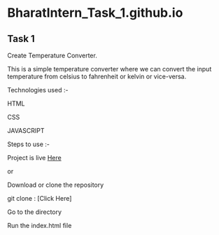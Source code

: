 # BharatIntern_Task_1.github.io

## Task 1

Create Temperature Converter.

This is a simple temperature converter where we can convert the input temperature from celsius to fahrenheit or kelvin or vice-versa.

Technologies used :-

HTML

CSS

JAVASCRIPT

Steps to use :-

Project is live [Here]()

  or
  
Download or clone the repository

git clone : [Click Here]

Go to the directory

Run the index.html file
